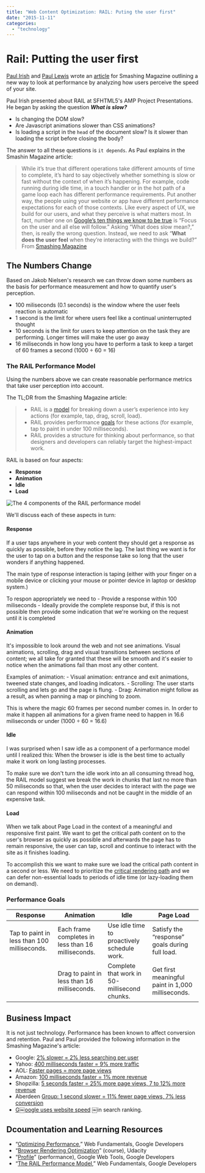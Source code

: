 ```yaml
---
title: "Web Content Optimization: RAIL: Puting the user first"
date: "2015-11-11"
categories: 
  - "technology"
---
```


# Rail: Putting the user first

[Paul Irish](http://www.paulirish.com/) and [Paul Lewis](https://aerotwist.com/) wrote an [article](http://www.smashingmagazine.com/2015/10/rail-user-centric-model-performance/) for Smashing Magazine outlining a new way to look at performance by analyzing how users perceive the speed of your site.

Paul Irish presented about RAIL at SFHTML5's AMP Project Presentations. He began by asking the question **_What is slow?_**

- Is changing the DOM slow?
- Are Javascript animations slower than CSS animations?
- Is loading a script in the `head` of the document slow? Is it slower than loading the script before closing the body?

The answer to all these questions is `it depends`. As Paul explains in the Smashin Magazine article:

> While it’s true that different operations take different amounts of time to complete, it’s hard to say objectively whether something is slow or fast without the context of when it’s happening. For example, code running during idle time, in a touch handler or in the hot path of a game loop each has different performance requirements. Put another way, the people using your website or app have different performance expectations for each of those contexts. Like every aspect of UX, we build for our users, and what they perceive is what matters most. In fact, number one on [Google’s ten things we know to be true](http://www.google.com/about/company/philosophy/) is “Focus on the user and all else will follow.” Asking “What does slow mean?,” then, is really the wrong question. Instead, we need to ask “**What does the user feel** when they’re interacting with the things we build?” From [Smashing Magazine](http://www.smashingmagazine.com/2015/10/rail-user-centric-model-performance/#slow)

## The Numbers Change

Based on Jakob Nielsen's research we can throw down some numbers as the basis for performance measurement and how to quantify user's perception.

- 100 miliseconds (0.1 seconds) is the window where the user feels reaction is automatic
- 1 second is the limit for where users feel like a continual uninterrupted thought
- 10 seconds is the limit for users to keep attention on the task they are performing. Longer times will make the user go away
- 16 miliseconds in how long you have to perform a task to keep a target of 60 frames a second (1000 ÷ 60 = 16)

### The RAIL Performance Model

Using the numbers above we can create reasonable performance metrics that take user perception into account.

The TL;DR from the Smashing Magazine article:

> - RAIL is a [model](http://www.smashingmagazine.com/2015/10/rail-user-centric-model-performance/#rail-perf-model) for breaking down a user’s experience into key actions (for example, tap, drag, scroll, load).
> - RAIL provides performance [goals](http://www.smashingmagazine.com/2015/10/rail-user-centric-model-performance/#rail-perf-goals) for these actions (for example, tap to paint in under 100 milliseconds).
> - RAIL provides a structure for thinking about performance, so that designers and developers can reliably target the highest-impact work.

RAIL is based on four aspects:

- **Response**
- **Animation**
- **Idle**
- **Load**

![The 4 components of the RAIL performance model](https://media-mediatemple.netdna-ssl.com/wp-content/uploads/2015/09/img-rail.jpg "The 4 components of the RAIL performance model")

We'll discuss each of these aspects in turn:

#### Response

If a user taps anywhere in your web content they should get a response as quickly as possible, before they notice the lag. The last thing we want is for the user to tap on a button and the response take so long that the user wonders if anything happened.

The main type of response interaction is taping (either with your finger on a mobile device or clicking your mouse or pointer device in laptop or desktop system.)

To respon appropriately we need to - Provide a response within 100 miliseconds - Ideally provide the complete response but, if this is not possible then provide some indication that we're working on the request until it is completed

#### Animation

It's impossible to look around the web and not see animations. Visual animations, scrolling, drag and visual transitions between sections of content; we all take for granted that these will be smooth and it's easier to notice when the animations fail than most any other content.

Examples of animation: - Visual animation: entrance and exit animations, tweened state changes, and loading indicators. - Scrolling: The user starts scrolling and lets go and the page is flung. - Drag: Animation might follow as a result, as when panning a map or pinching to zoom.

This is where the magic 60 frames per second number comes in. In order to make it happen all animations for a given frame need to happen in 16.6 miliseconds or under (1000 ÷ 60 = 16.6)

#### Idle

I was surprised when I saw idle as a component of a performance model until I realized this: When the browser is idle is the best time to actually make it work on long lasting processes.

To make sure we don't turn the idle work into an all consuming thread hog, the RAIL model suggest we break the work in chunks that last no more than 50 miliseconds so that, when the user decides to interact with the page we can respond within 100 miliseconds and not be caught in the middle of an expensive task.

#### Load

When we talk about Page Load in the context of a meaningful and responsive first paint. We want to get the critical path content on to the user's browser as quickly as possible and afterwards the page has to remain responsive, the user can tap, scroll and continue to interact with the site as it finishes loading.

To accomplish this we want to make sure we load the critical path content in a second or less. We need to prioritize the [critical rendering path](https://developers.google.com/web/fundamentals/performance/critical-rendering-path/?hl=en) and we can defer non-essential loads to periods of idle time (or lazy-loading them on demand).

### Performance Goals

| Response | Animation | Idle | Page Load |
| --- | --- | --- | --- |
| Tap to paint in less than 100 milliseconds. | Each frame completes in less than 16 milliseconds. | Use idle time to proactively schedule work. | Satisfy the “response” goals during full load. |
|   | Drag to paint in less than 16 milliseconds. | Complete that work in 50-millisecond chunks. | Get first meaningful paint in 1,000 milliseconds. |

## Business Impact

It is not just technology. Performance has been known to affect conversion and retention. Paul and Paul provided the following information in the Smashing Magazine's article:

- Google: [2% slower = 2% less searching per user](http://assets.en.oreilly.com/1/event/29/Keynote%20Presentation%202.pdf)
- Yahoo: [400 milliseconds faster = 9% more traffic](http://www.slideshare.net/stoyan/dont-make-me-wait-or-building-highperformance-web-applications#btnNext)
- AOL: [Faster pages = more page views](http://assets.en.oreilly.com/1/event/29/The%20Secret%20Weapons%20of%20the%20AOL%20Optimization%20Team%20Presentation.pdf)
- Amazon: [100 milliseconds faster = 1% more revenue](http://radar.oreilly.com/2008/08/radar-theme-web-ops.html)
- Shopzilla: [5 seconds faster = 25% more page views, 7 to 12% more revenue](http://www.scribd.com/doc/16877317/Shopzillas-Site-Redo-You-Get-What-You-Measure)
- Aberdeen [Group: 1 second slower = 11% fewer page views, 7% less conversion](http://www.gomez.com/wp-content/downloads/Aberdeen_WebApps.pdf)
- [G￼oogle uses website speed](http://googlewebmastercentral.blogspot.com/2010/04/using-site-speed-in-web-search-ranking.html) ￼in search ranking.

## Dcoumentation and Learning Resources

- “[Optimizing Performance](https://developers.google.com/web/fundamentals/performance/index.html),” Web Fundamentals, Google Developers
- “[Browser Rendering Optimization](https://www.udacity.com/course/browser-rendering-optimization--ud860)” (course), Udacity
- “[Profile](https://developers.google.com/web/tools/profile-performance/index)” (performance), Google Web Tools, Google Developers
- “[The RAIL Performance Model](https://developers.google.com/web/tools/profile-performance/evaluate-performance/rail?hl=en),” Web Fundamentals, Google Developers
